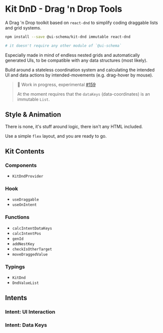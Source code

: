 # Kit DnD - Drag 'n Drop Tools

A Drag 'n Drop toolkit based on `react-dnd` to simplify coding draggable lists and grid systems.

```bash
npm install --save @ui-schema/kit-dnd immutable react-dnd

# it doesn't require any other module of `@ui-schema`
```

Especially made in mind of endless nested grids and automatically generated UIs, to be compatible with any data structures (most likely).

Build around a stateless coordination system and calculating the intended UI and data actions by intended-movements (e.g. drag-hover by mouse).


> 🚧 Work in progress, experimental [#159](https://github.com/ui-schema/ui-schema/issues/159)
>
> At the moment requires that the `dataKeys` (data-coordinates) is an immutable `List`.

## Style & Animation

There is none, it's stuff around logic, there isn't any HTML included.

Use a simple `flex` layout, and you are ready to go.

## Kit Contents

### Components

- `KitDndProvider`

### Hook

- `useDraggable`
- `useOnIntent`

### Functions

- `calcIntentDataKeys`
- `calcIntentPos`
- `genId`
- `addNestKey`
- `checkIsOtherTarget`
- `moveDraggedValue`

### Typings

- `KitDnd`
- `DndValueList`

## Intents

### Intent: UI Interaction

### Intent: Data Keys
